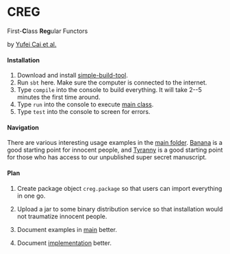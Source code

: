 # CREG

First-**C**lass **Reg**ular Functors

by [Yufei Cai et al.][project]


#### Installation

1. Download and install [simple-build-tool][sbt].
2. Run `sbt` here. Make sure the computer is connected to the internet.
3. Type `compile` into the console to build everything.
   It will take 2--5 minutes the first time around.
4. Type `run` into the console to execute [main class][tyranny].
5. Type `test` into the console to screen for errors.


#### Navigation

There are various interesting usage examples in the [main folder][main].
[Banana][banana] is a good starting point for innocent people,
and [Tyranny][tyranny] is a good starting point for those who has
access to our unpublished super secret manuscript.

#### Plan

1. Create package object `creg.package` so that users can import
   everything in one go.

2. Upload a jar to some binary distribution service so that
   installation would not traumatize innocent people.

3. Document examples in [main][main] better.

4. Document [implementation][macros] better.


[sbt]:      http://www.scala-sbt.org/
[tyranny]:  main/TyrannyOfTheDominantFunctor.scala
[main]:     main/
[project]:  http://ps.informatik.uni-tuebingen.de/research/functors/
[banana]:   main/Banana.scala
[macros]:   macros
